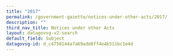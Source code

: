 ```yaml
---
title: "2017"
permalink: /government-gazette/notices-under-other-acts/2017/
description: ""
third_nav_title: Notices under other Acts
layout: datagovsg-v2-search
default_field: Subject
datagovsg-id: d_c4758144a7a69ade0ff4e4b511bc1e4d
---
```

